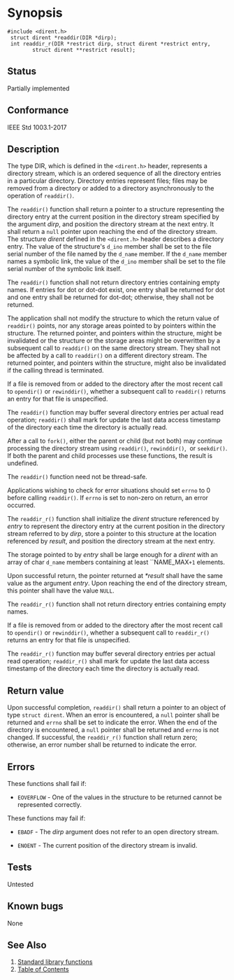 # Synopsis 
`#include <dirent.h>`</br>
` struct dirent *readdir(DIR *dirp);`</br>
` int readdir_r(DIR *restrict dirp, struct dirent *restrict entry,`</br>
`        struct dirent **restrict result);`</br>

## Status
Partially implemented
## Conformance
IEEE Std 1003.1-2017
## Description


The type DIR, which is defined in the `<dirent.h>` header, represents
a directory stream, which is an ordered sequence of all the directory entries in a particular directory. Directory entries
represent files; files may be removed from a directory or added to a directory asynchronously to the operation of
`readdir()`.

The `readdir()` function shall return a pointer to a structure representing the directory entry at the current position in
the directory stream specified by the argument _dirp_, and position the directory stream at the next entry. It shall return a
`null` pointer upon reaching the end of the directory stream. The structure _dirent_ defined in the `<dirent.h>` header describes a directory entry. The value of the structure's
`d_ino` member shall be set to the file serial number of the file named by the `d_name` member. If the `d_name`
member names a symbolic link, the value of the `d_ino` member shall be set to the file serial number of the symbolic link
itself.

The `readdir()` function shall not return directory entries containing empty names. If entries for dot or dot-dot exist,
one entry shall be returned for dot and one entry shall be returned for dot-dot; otherwise, they shall not be returned.

The application shall not modify the structure to which the return value of `readdir()` points, nor any storage areas
pointed to by pointers within the structure. The returned pointer, and pointers within the structure, might be invalidated or the
structure or the storage areas might be overwritten by a subsequent call to `readdir()` on the same directory stream. They
shall not be affected by a call to `readdir()` on a different directory stream. The returned pointer, and pointers within the
structure, might also be invalidated if the calling thread is terminated.

If a file is removed from or added to the directory after the most recent call to `opendir()` or `rewinddir()`, whether a
subsequent call to `readdir()` returns an entry for that file is unspecified.

The `readdir()` function may buffer several directory entries per actual read operation; `readdir()` shall mark for
update the last data access timestamp of the directory each time the directory is actually read.

After a call to `fork()`, either the parent or child (but not both) may continue
processing the directory stream using `readdir()`, `rewinddir()`,   or `seekdir()`.  If both the
parent and child processes use these functions, the result is undefined.

The `readdir()` function need not be thread-safe.

Applications wishing to check for error situations should set `errno` to 0 before calling `readdir()`. If `errno`
is set to non-zero on return, an error occurred.

The ``readdir_r()`` function shall initialize the _dirent_ structure referenced by _entry_ to represent the
directory entry at the current position in the directory stream referred to by _dirp_, store a pointer to this structure at
the location referenced by _result_, and position the directory stream at the next entry.

The storage pointed to by _entry_ shall be large enough for a _dirent_ with an array of char `d_name`
members containing at least ``NAME_MAX`+1` elements.

Upon successful return, the pointer returned at _*result_ shall have the same value as the argument _entry_. Upon
reaching the end of the directory stream, this pointer shall have the value `NULL`.

The ``readdir_r()`` function shall not return directory entries containing empty names.

If a file is removed from or added to the directory after the most recent call to `opendir()` or `rewinddir()`, whether a
subsequent call to ``readdir_r()`` returns an entry for that file is unspecified.

The ``readdir_r()`` function may buffer several directory entries per actual read operation; ``readdir_r()`` shall mark
for update the last data access timestamp of the directory each time the directory is actually read.


## Return value


Upon successful completion, `readdir()` shall return a pointer to an object of type `struct dirent`. When an error is
encountered, a `null` pointer shall be returned and `errno` shall be set to indicate the error. When the end of the directory is
encountered, a `null` pointer shall be returned and `errno` is not changed.
If successful, the `readdir_r()` function shall return zero; otherwise, an error number shall be returned to indicate the
error.


## Errors


These functions shall fail if:


 * `EOVERFLOW` - One of the values in the structure to be returned cannot be represented correctly.


These functions may fail if:

 * `EBADF` - The _dirp_ argument does not refer to an open directory stream.

 * `ENOENT` - The current position of the directory stream is invalid.


## Tests

Untested

## Known bugs

None

## See Also 
1. [Standard library functions](../README.md)
2. [Table of Contents](../../../README.md)
